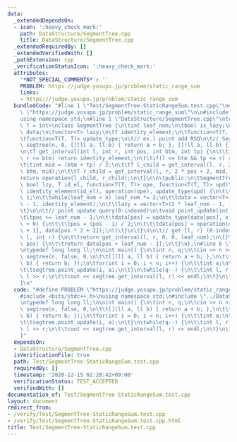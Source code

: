 ```yaml
---
data:
  _extendedDependsOn:
  - icon: ':heavy_check_mark:'
    path: DataStructure/SegmentTree.cpp
    title: DataStructure/SegmentTree.cpp
  _extendedRequiredBy: []
  _extendedVerifiedWith: []
  _pathExtension: cpp
  _verificationStatusIcon: ':heavy_check_mark:'
  attributes:
    '*NOT_SPECIAL_COMMENTS*': ''
    PROBLEM: https://judge.yosupo.jp/problem/static_range_sum
    links:
    - https://judge.yosupo.jp/problem/static_range_sum
  bundledCode: "#line 1 \"Test/SegmentTree-StaticRangeSum.test.cpp\"\n#define PROBLEM\
    \ \"https://judge.yosupo.jp/problem/static_range_sum\"\n\n#include <bits/stdc++.h>\n\
    using namespace std;\n#line 1 \"DataStructure/SegmentTree.cpp\"\ntemplate <class\
    \ T = int>\nclass SegmentTree {\n\tint leaf_num;\n\tbool is_lazy;\n\tvector<T>\
    \ data;\n\tvector<T> lazy;\n\tT identity_element;\n\tfunction<T(T, T)> operation;\n\
    \tfunction<T(T, T)> update_type;\n\t// ex.) point add RSQ\n\t// SegmentTree<ll>\
    \ segtree(n, 0, [](ll a, ll b) { return a + b; }, [](ll a, ll b) { return b; });\n\
    \n\tT get_interval(int l, int r, int pos, int btm, int tp) {\n\t\tif(tp <= l ||\
    \ r <= btm) return identity_element;\n\t\tif(l <= btm && tp <= r) return data[pos];\n\
    \t\tint mid = (btm + tp) / 2;\n\t\tT l_child = get_interval(l, r, 2 * pos + 1,\
    \ btm, mid);\n\t\tT r_child = get_interval(l, r, 2 * pos + 2, mid, tp);\n\t\t\
    return operation(l_child, r_child);\n\t}\n\n\tpublic:\n\tSegmentTree(size_t n,\
    \ bool lzy, T id_el, function<T(T, T)> ope, function<T(T, T)> upd)\n\t: is_lazy(lzy),\
    \ identity_element(id_el), operation(ope), update_type(upd) {\n\t\tleaf_num =\
    \ 1;\n\t\twhile(leaf_num < n) leaf_num *= 2;\n\t\tdata = vector<T>(2 * leaf_num\
    \ - 1, identity_element);\n\t\tlazy = vector<T>(2 * leaf_num - 1, identity_element);\n\
    \t}\n\n\t// point update query(0-indexed)\n\tvoid point_update(int pos, T x) {\n\
    \t\tpos += leaf_num - 1;\n\t\tdata[pos] = update_type(data[pos], x);\n\t\twhile(pos\
    \ > 0) {\n\t\t\tpos = (pos - 1) / 2;\n\t\t\tdata[pos] = operation(data[pos * 2\
    \ + 1], data[pos * 2 + 2]);\n\t\t}\n\t}\n\n\t// get [l, r) (0-indexed)\n\tT get_interval(int\
    \ l, int r) {\n\t\treturn get_interval(l, r, 0, 0, leaf_num);\n\t}\n\n\tT operator[](int\
    \ pos) {\n\t\treturn data[pos + leaf_num - 1];\n\t}\n};\n#line 6 \"Test/SegmentTree-StaticRangeSum.test.cpp\"\
    \ntypedef long long ll;\n\nint main() {\n\tint n, q;\n\tcin >> n >> q;\n\tSegmentTree<ll>\
    \ segtree(n, false, 0,\n\t\t[](ll a, ll b) { return a + b; },\n\t\t[](ll a, ll\
    \ b) { return b; });\n\tfor(int i = 0; i < n; i++) {\n\t\tint a;\n\t\tcin >> a;\n\
    \t\tsegtree.point_update(i, a);\n\t}\n\twhile(q--) {\n\t\tint l, r;\n\t\tcin >>\
    \ l >> r;\n\t\tcout << segtree.get_interval(l, r) << endl;\n\t}\n\treturn 0;\n\
    }\n"
  code: "#define PROBLEM \"https://judge.yosupo.jp/problem/static_range_sum\"\n\n\
    #include <bits/stdc++.h>\nusing namespace std;\n#include \"../DataStructure/SegmentTree.cpp\"\
    \ntypedef long long ll;\n\nint main() {\n\tint n, q;\n\tcin >> n >> q;\n\tSegmentTree<ll>\
    \ segtree(n, false, 0,\n\t\t[](ll a, ll b) { return a + b; },\n\t\t[](ll a, ll\
    \ b) { return b; });\n\tfor(int i = 0; i < n; i++) {\n\t\tint a;\n\t\tcin >> a;\n\
    \t\tsegtree.point_update(i, a);\n\t}\n\twhile(q--) {\n\t\tint l, r;\n\t\tcin >>\
    \ l >> r;\n\t\tcout << segtree.get_interval(l, r) << endl;\n\t}\n\treturn 0;\n\
    }"
  dependsOn:
  - DataStructure/SegmentTree.cpp
  isVerificationFile: true
  path: Test/SegmentTree-StaticRangeSum.test.cpp
  requiredBy: []
  timestamp: '2020-12-15 02:28:42+09:00'
  verificationStatus: TEST_ACCEPTED
  verifiedWith: []
documentation_of: Test/SegmentTree-StaticRangeSum.test.cpp
layout: document
redirect_from:
- /verify/Test/SegmentTree-StaticRangeSum.test.cpp
- /verify/Test/SegmentTree-StaticRangeSum.test.cpp.html
title: Test/SegmentTree-StaticRangeSum.test.cpp
---
```

